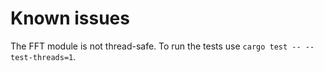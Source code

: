 # Known issues
The FFT module is not thread-safe. To run the tests use `cargo test -- --test-threads=1`.
